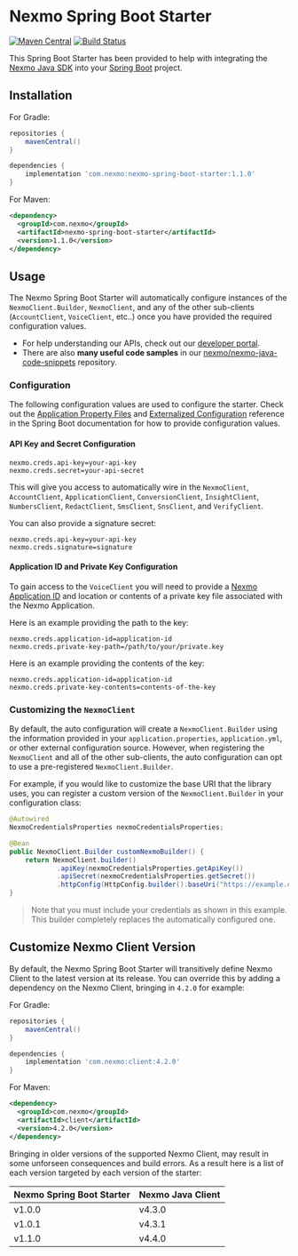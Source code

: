# Nexmo Spring Boot Starter

[![Maven Central](https://img.shields.io/maven-central/v/com.nexmo/nexmo-spring-boot-starter.svg?label=Maven%20Central)](https://search.maven.org/search?q=g:%22com.nexmo%22%20AND%20a:%22nexmo-spring-boot-starter%22)
[![Build Status](https://travis-ci.org/Nexmo/nexmo-spring-boot-starter.svg?branch=master)](https://travis-ci.org/Nexmo/nexmo-spring-boot-starter)

This Spring Boot Starter has been provided to help with integrating the [Nexmo Java SDK](https://github.com/Nexmo/nexmo-java) into your [Spring Boot](https://spring.io/projects/spring-boot) project.

## Installation

For Gradle:

```groovy
repositories {
    mavenCentral()
}

dependencies {
    implementation 'com.nexmo:nexmo-spring-boot-starter:1.1.0'
}
```

For Maven:

```xml
<dependency>
  <groupId>com.nexmo</groupId>
  <artifactId>nexmo-spring-boot-starter</artifactId>
  <version>1.1.0</version>
</dependency>
```

## Usage

The Nexmo Spring Boot Starter will automatically configure instances of the `NexmoClient.Builder`, `NexmoClient`, and any of the other sub-clients (`AccountClient`, `VoiceClient`, etc..) once you have provided the required configuration values.

* For help understanding our APIs, check out our [developer portal](https://developer.nexmo.com/).
* There are also **many useful code samples** in our [nexmo/nexmo-java-code-snippets](https://github.com/Nexmo/nexmo-java-code-snippets) repository.

### Configuration

The following configuration values are used to configure the starter. Check out the [Application Property Files](https://docs.spring.io/spring-boot/docs/current/reference/htmlsingle/#boot-features-external-config-application-property-files) and [Externalized Configuration](https://docs.spring.io/spring-boot/docs/current/reference/htmlsingle/#boot-features-external-config) reference in the Spring Boot documentation for how to provide configuration values.

#### API Key and Secret Configuration

```
nexmo.creds.api-key=your-api-key
nexmo.creds.secret=your-api-secret
```

This will give you access to automatically wire in the `NexmoClient`, `AccountClient`, `ApplicationClient`, `ConversionClient`, `InsightClient`, `NumbersClient`, `RedactClient`, `SmsClient`, `SnsClient`, and `VerifyClient`.

You can also provide a signature secret:

```
nexmo.creds.api-key=your-api-key
nexmo.creds.signature=signature
```

#### Application ID and Private Key Configuration
To gain access to the `VoiceClient` you will need to provide a [Nexmo Application ID]() and location or contents of a private key file associated with the Nexmo Application.

Here is an example providing the path to the key:
```
nexmo.creds.application-id=application-id
nexmo.creds.private-key-path=/path/to/your/private.key
```

Here is an example providing the contents of the key:
```
nexmo.creds.application-id=application-id
nexmo.creds.private-key-contents=contents-of-the-key
```

### Customizing the `NexmoClient`

By default, the auto configuration will create a `NexmoClient.Builder` using the information provided in your `application.properties`, `application.yml`, or other external configuration source. However, when registering the `NexmoClient` and all of the other sub-clients, the auto configuration can opt to use a pre-registered `NexmoClient.Builder`.

For example, if you would like to customize the base URI that the library uses, you can register a custom version of the `NexmoClient.Builder` in your configuration class:

```java
@Autowired
NexmoCredentialsProperties nexmoCredentialsProperties;

@Bean
public NexmoClient.Builder customNexmoBuilder() {
    return NexmoClient.builder()
            .apiKey(nexmoCredentialsProperties.getApiKey())
            .apiSecret(nexmoCredentialsProperties.getSecret())
            .httpConfig(HttpConfig.builder().baseUri("https://example.com").build());
}
```
> Note that you must include your credentials as shown in this example. This builder completely replaces the automatically configured one.

## Customize Nexmo Client Version

By default, the Nexmo Spring Boot Starter will transitively define Nexmo Client to the latest version at its release. You can override this by adding a dependency on the Nexmo Client, bringing in `4.2.0` for example:

For Gradle:

```groovy
repositories {
    mavenCentral()
}

dependencies {
    implementation 'com.nexmo:client:4.2.0'
}
```

For Maven:

```xml
<dependency>
  <groupId>com.nexmo</groupId>
  <artifactId>client</artifactId>
  <version>4.2.0</version>
</dependency>
```

Bringing in older versions of the supported Nexmo Client, may result in some unforseen consequences and build errors. As a result here is a list of each version targeted by each version of the starter:

| Nexmo Spring Boot Starter | Nexmo Java Client |
|---|---|
| v1.0.0 | v4.3.0 |
| v1.0.1 | v4.3.1 |
| v1.1.0 | v4.4.0 |